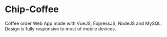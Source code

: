 # Chip-Coffee
Coffee order Web App made with VueJS, ExpressJS, NodeJS and MySQL. Design is fully responsive to most of mobile devices.
